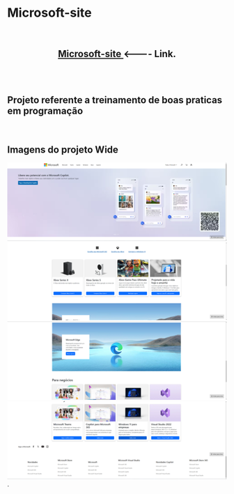 # Microsoft-site
<br>
<center><h2> <a href="https://alissonclaro.github.io/Microsoft-site/" target="_blank"> Microsoft-site </a>  <---- Link.</h2>  </center>
<br>
<br>
<h2>Projeto referente a treinamento de boas praticas em programação</a></h2>
<br>
<h2>Imagens do projeto Wide</h2>
<img src="assets/capa.png">
<br>
<img src="assets/capa2.png">
<br>
<img src="assets/capa3.png">
<br>
<img src="assets/capa4.png">
.
